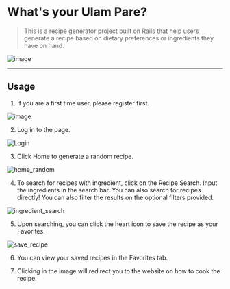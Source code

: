 # What's your Ulam Pare?
> This is a recipe generator project built on Rails that help users generate a recipe based on dietary preferences or ingredients they have on hand.

![image](https://user-images.githubusercontent.com/68190784/222671099-e621623d-8964-4d1d-919a-0bacce570441.png)

---
## Usage
1. If you are a first time user, please register first.

![image](https://user-images.githubusercontent.com/68190784/222640755-46647551-c281-40f8-b2c2-904a0ef75aad.png)


2. Log in to the page.

![Login](https://user-images.githubusercontent.com/68190784/222640814-d41445cf-2190-43ee-b63f-33c9f6a49dfb.png)


3. Click Home to generate a random recipe.

![home_random](https://user-images.githubusercontent.com/68190784/222640973-38f6fc8b-aabe-4097-8868-89bddc7490d8.png)


4. To search for recipes with ingredient, click on the Recipe Search.
Input the ingredients in the search bar. You can also search for recipes directly!
You can also filter the results on the optional filters provided.

![ingredient_search](https://user-images.githubusercontent.com/68190784/222640572-0cdf2a17-9a53-4ea3-bae3-c62406d41324.png)

5. Upon searching, you can click the heart icon to save the recipe as your Favorites.

![save_recipe](https://user-images.githubusercontent.com/68190784/222642854-5f8907cc-da27-48a9-b2ec-342b2715d496.png)

6. You can view your saved recipes in the Favorites tab.

7. Clicking in the image will redirect you to the website on how to cook the recipe.
